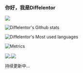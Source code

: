 ### 你好，我是Diffelentor

![](https://visitor-badge.glitch.me/badge?page_id=Diffelentor.readme)

![Diffelentor's Github stats](https://camo.githubusercontent.com/53b1a4c3005e1be7962d60a214d490221e3c5c976489ba1a13834d017b04d0b1/68747470733a2f2f6769746875622d726561646d652d73746174732e76657263656c2e6170702f6170693f757365726e616d653d616e7572616768617a7261)

![Diffelentor's Most used languages](https://github-readme-stats.vercel.app/api/top-langs/?username=Diffelentor&layout=compact&langs_count=10)


![Metrics](https://metrics.lecoq.io/DIffelentor?template=classic&config.timezone=Asia%2FShanghai)

<a href="https://github.com/anuraghazra/github-readme-stats">
  <img align="center" src="https://github-readme-stats.vercel.app/api/pin/?username=Diffelentor&repo=Diffelentor" />
</a>
<a href="https://github.com/anuraghazra/convoychat">
  <img align="center" src="https://github-readme-stats.vercel.app/api/pin/?username=Diffelentor&repo=SCU-notes-homework" />
</a>

持续更新中...
